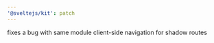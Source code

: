```yaml
---
'@sveltejs/kit': patch
---
```


fixes a bug with same module client-side navigation for shadow routes
